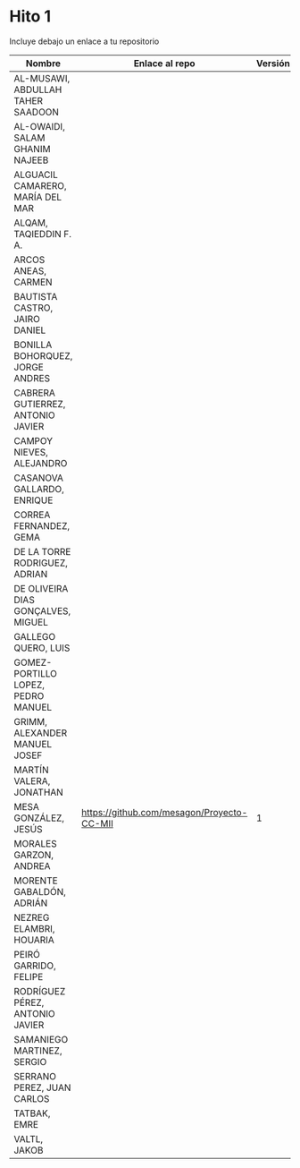 # Hito 1

Incluye debajo un enlace a tu repositorio

| Nombre   | Enlace al repo | Versión |
|----------|--------------- |---------|
| AL-MUSAWI,  ABDULLAH TAHER SAADOON | | | |
| AL-OWAIDI,  SALAM GHANIM NAJEEB | | | |
| ALGUACIL CAMARERO,  MARÍA DEL MAR | | | |
| ALQAM,  TAQIEDDIN F. A. | | | |
| ARCOS ANEAS, CARMEN | | | |
| BAUTISTA CASTRO,  JAIRO DANIEL | | | |
| BONILLA BOHORQUEZ,  JORGE ANDRES | | | |
| CABRERA GUTIERREZ,  ANTONIO JAVIER | | | |
| CAMPOY NIEVES, ALEJANDRO | | | |
| CASANOVA GALLARDO, ENRIQUE | | | |
| CORREA FERNANDEZ,  GEMA | | | |
| DE LA TORRE RODRIGUEZ,  ADRIAN | | | |
| DE OLIVEIRA DIAS GONÇALVES, MIGUEL | | | |
| GALLEGO QUERO,  LUIS | | | |
| GOMEZ-PORTILLO LOPEZ,  PEDRO MANUEL | | | |
| GRIMM,  ALEXANDER MANUEL JOSEF | | | |
| MARTÍN VALERA, JONATHAN | | | |
| MESA GONZÁLEZ, JESÚS | https://github.com/mesagon/Proyecto-CC-MII | 1 |
| MORALES GARZON,  ANDREA | | | |
| MORENTE GABALDÓN, ADRIÁN | | | |
| NEZREG ELAMBRI,   HOUARIA | | | |
| PEIRÓ GARRIDO,  FELIPE | | | |
| RODRÍGUEZ PÉREZ, ANTONIO JAVIER | | | |
| SAMANIEGO MARTINEZ,  SERGIO | | | |
| SERRANO PEREZ,  JUAN CARLOS | | | |
| TATBAK,  EMRE | | | |
| VALTL,  JAKOB | | | |
